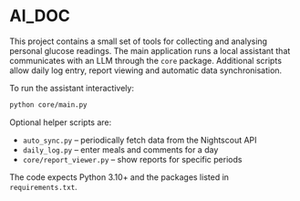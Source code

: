 # AI_DOC

This project contains a small set of tools for collecting and analysing
personal glucose readings.  The main application runs a local assistant
that communicates with an LLM through the `core` package.  Additional
scripts allow daily log entry, report viewing and automatic data
synchronisation.

To run the assistant interactively:

```bash
python core/main.py
```

Optional helper scripts are:

- `auto_sync.py` &ndash; periodically fetch data from the Nightscout API
- `daily_log.py` &ndash; enter meals and comments for a day
- `core/report_viewer.py` &ndash; show reports for specific periods

The code expects Python 3.10+ and the packages listed in
`requirements.txt`.

